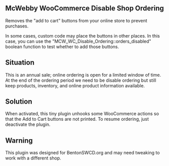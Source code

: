 McWebby WooCommerce Disable Shop Ordering
--

Removes the "add to cart" buttons from your online store to prevent purchases.

In some cases, custom code may place the buttons in other places. In this case, you can use the "MCW_WC_Disable_Ordering::orders_disabled" boolean function to test whether to add those buttons. 

Situation
--
This is an annual sale; online ordering is open for a limited window of time. At the end of the ordering period we need to be disable ordering but still keep products, inventory, and online product information available.  

Solution
--
When activated, this tiny plugin unhooks some WooCommerce actions so that the Add to Cart buttons are not printed. To resume ordering, just deactivate the plugin. 

Warning
--
This plugin was designed for BentonSWCD.org and may need tweaking to work with a different shop. 
